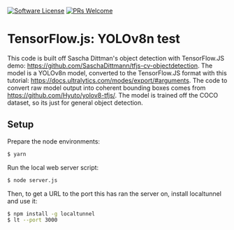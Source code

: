 [![Software License](https://img.shields.io/badge/license-MIT-brightgreen.svg?style=flat-square)](LICENSE)
[![PRs Welcome](https://img.shields.io/badge/PRs-welcome-brightgreen.svg?style=flat-square)](http://makeapullrequest.com)

# TensorFlow.js: YOLOv8n test

This code is built off Sascha Dittman's object detection with TensorFlow.JS demo: https://github.com/SaschaDittmann/tfjs-cv-objectdetection. The model is a YOLOv8n model, converted to the TensorFlow.JS format with this tutorial: https://docs.ultralytics.com/modes/export/#arguments. The code to convert raw model output into coherent bounding boxes comes from https://github.com/Hyuto/yolov8-tfjs/. The model is trained off the COCO dataset, so its just for general object detection.

## Setup 

Prepare the node environments:
```sh
$ yarn
```

Run the local web server script:
```sh
$ node server.js
```

Then, to get a URL to the port this has ran the server on, install localtunnel and use it:
```sh
$ npm install -g localtunnel
$ lt --port 3000
```
